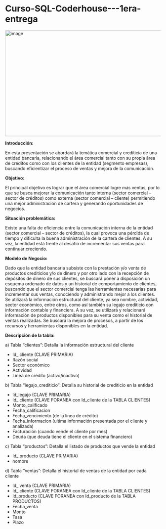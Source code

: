 # Curso-SQL-Coderhouse---1era-entrega

<img width="520" height="343" alt="image" src="https://github.com/user-attachments/assets/287388c6-8abb-4513-b0d2-166a2ce4150f" />

**Introducción:**

En esta presentación se abordará la temática comercial y crediticia de una entidad bancaria, relacionando el área comercial tanto con su propia área de créditos como con los clientes de la entidad (segmento empresas), buscando eficientizar el proceso de ventas y mejora de la comunicación. 

**Objetivo:**

El principal objetivo es lograr que el área comercial logre más ventas, por lo que se busca mejorar la comunicación tanto interna (sector comercial – sector de créditos) como externa (sector comercial – cliente) permitiendo una mejor administración de cartera y generando oportunidades de negocios. 

**Situación problemática:**

Existe una falta de eficiencia entre la comunicación interna de la entidad (sector comercial – sector de créditos), la cual provoca una pérdida de tiempo y dificulta la buena administración de la cartera de clientes. A su vez, la entidad está frente al desafió de incrementar sus ventas para continuar creciendo.  

**Modelo de Negocio:**

Dado que la entidad bancaria subsiste con la prestación y/o venta de productos crediticios y/o de dinero y por otro lado con la recepción de depósitos de dinero de sus clientes, se buscará poner a disposición un esquema ordenado de datos y un historial de comportamiento de clientes, buscando que el sector comercial tenga las herramientas necesarias para incrementar sus ventas, conociendo y administrando mejor a los clientes. 
Se utilizará la información estructural del cliente, ya sea nombre, actividad, sector económico, entre otros, como así también su legajo crediticio con información contable y financiera.  A su vez, se utilizará y relacionará información de productos disponibles para su venta como el historial de ventas realizadas. 
Se buscará la mejora de procesos, a partir de los recursos y herramientas disponibles en la entidad. 

**Descripción de la tabla:**

a)	Tabla “clientes”: Detalla la información estructural del cliente 

-	Id_ cliente (CLAVE PRIMARIA)
-	Razón social
-	Sector económico
-	Actividad
-	Línea de crédito (activo/inactivo)

b)	Tabla “legajo_crediticio”: Detalla su historial de crediticio en la entidad

-	Id_legajo (CLAVE PRIMARIA)
-	Id_ cliente (CLAVE FORANEA con Id_cliente de la TABLA CLIENTES)
-	Monto_calificado
-	Fecha_calificacion
-	Fecha_vencimiento (de la linea de crédito)
-	Fecha_informacion (ultima información presentada por el cliente y analizada)
-	Facturación (cuando vende el cliente por mes)
-	Deuda (que deuda tiene el cliente en el sistema financiero)

c)	Tabla “productos”: Detalla el listado de productos que vende la entidad

-	Id_ producto (CLAVE PRIMARIA)
-	nombre

d)	Tabla “ventas”: Detalla el historial de ventas de la entidad por cada cliente

-	Id_ venta (CLAVE PRIMARIA)
-	Id_ cliente (CLAVE FORANEA con Id_cliente de la TABLA CLIENTES)
-	Id_producto (CLAVE FORANEA con Id_producto de la TABLA PRODUCTOS)
-	Fecha_venta
-	Monto
-	Tasa
-	Plazo

